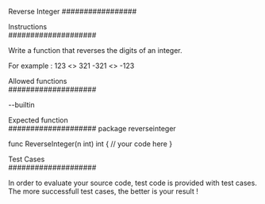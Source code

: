 Reverse Integer
#################

Instructions  
####################

Write a function that reverses the digits of an integer.

For example :
123 <> 321
-321 <> -123

Allowed functions  
####################

--builtin

Expected function  
####################
package reverseinteger

func ReverseInteger(n int) int {
   // your code here
}

Test Cases  
####################

In order to evaluate your source code, test code is provided with test cases.
The more successfull test cases, the better is your result !